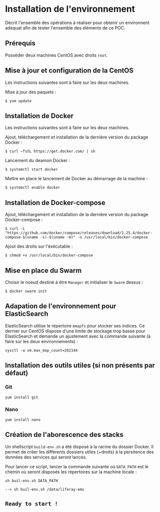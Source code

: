 # Installation de l'environnement

Décrit l'ensemble des opérations à réaliser pour obtenir un environnent adequat afin de tester l'ensemble des éléments de ce POC.

## Prérequis

Possèder deux machines CentOS avec droits `root`.

## Mise à jour et configuration de la CentOS

Les instructions suivantes sont à faire sur les deux machines.

Mise à jour des paquets :

```shell
$ yum update
```

## Installation de Docker

Les instructions suivantes sont à faire sur les deux machines.

Ajout, téléchargement et installation de la dernière version du package Docker :

```shell
$ curl –fsSL https://get.docker.com/ | sh
```

Lancement du deamon Docker :

```shell
$ systemctl start docker
```

Mettre en place le lancement de Docker au démarrage de la machine :

```shell
$ systemctl enable docker
```

## Installation de Docker-compose

Ajout, téléchargement et installation de la dernière version du package Docker-compose :

```shell
$ curl -L "https://github.com/docker/compose/releases/download/1.25.4/docker-compose-$(uname -s)-$(uname -m)" -o /usr/local/bin/docker-compose
```

Ajout des droits sur l'éxécutable :

```shell
$ chmod +x /usr/local/bin/docker-compose
```

## Mise en place du Swarm

Choisir le noeud destiné à être `Manager` et initialiser le `Swarm` dessus :

```shell
$ docker swarm init
```

## Adapation de l'environnement pour ElasticSearch

ElasticSearch utilise le répertoire `mmapfs` pour stocker ses indices. Ce dernier sur CentOS dispose d'une limite de stockage trop basse pour ElasticSearch et demande un ajustement avec la commande suivante (à faire sur les deux environnements) :

```shell
sysctl -w vm.max_map_count=262144
```

## Installation des outils utiles (si non présents par défaut)

### Git
```
yum install git
```
### Nano
```
yum install nano
```


## Création de l'aborescence des stacks

Un shellscript `build-env.sh` a été disposé à la racine du dossier Docker. Il permet de créer les différents dossiers utiles (+droits) à la persitence des données des services qui seront lancés.

Pour lancer ce script, lancer la commande suivante où `DATA_PATH` est le chemin où seront disposés les répertoires sur la machine locale :

```shell
sh buil-env.sh DATA_PATH

--> sh buil-env.sh /data/liferay-ems
```

## `Ready to start !`